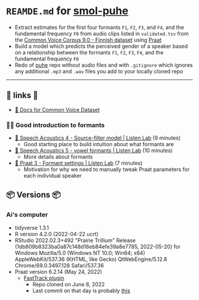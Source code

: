 # `REAMDE.md` for [smol-puhe](https://github.com/Ai-Yukino/smol-puhe)

- Extract estimates for the first four formants `F1`, `F2`, `F3`, and `F4`, and the fundamental frequency `F0` from audio clips listed in `validated.tsv` from the [Common Voice Corpus 9.0 - Finnish dataset](https://commonvoice.mozilla.org/en/datasets) using [Praat](https://www.fon.hum.uva.nl/praat/)
- Build a model which predicts the perceived gender of a speaker based on a relationship between the formants `F1`, `F2`, `F3`, `F4`, and the fundamental frequency `F0`
- Redo of [puhe](https://github.com/Ai-Yukino/puhe) repo without audio files and with `.gitignore` which ignores any additional `.mp3` and `.wav` files you add to your locally cloned repo

---

## 🔗 links 🔗

- [📝 Docs for Common Voice Dataset](https://github.com/common-voice/cv-dataset#readme)

### 🔗🔗 Good introduction to formants

- [🎥 Speech Acoustics 4 - Source-filter model | Listen Lab](https://www.youtube.com/watch?v=wUE6Q8l17qI) (9 minutes)
  - Good starting place to build intuition about what formants are
- [🎥 Speech Acoustics 5 - vowel formants | Listen Lab](https://www.youtube.com/watch?v=glnUFa2fLyE) (10 minutes)
  - More details about formants
- [🎥 Praat 3 - Formant settings | Listen Lab](https://www.youtube.com/watch?v=fsGIecMgTzQ) (7 minutes)
  - Motivation for why we need to manually tweak Praat parameters for each individual speaker

## 📦 Versions 📦

### Ai's computer

- tidyverse 1.3.1
- R version 4.2.0 (2022-04-22 ucrt)
- RStudio 2022.02.3+492 "Prairie Trillium" Release (1db809b8323ba0a87c148d16eb84efe39a8e7785, 2022-05-20) for Windows
  Mozilla/5.0 (Windows NT 10.0; Win64; x64) AppleWebKit/537.36 (KHTML, like Gecko) QtWebEngine/5.12.8 Chrome/69.0.3497.128 Safari/537.36
- Praat version 6.2.14 (May 24, 2022)
  - [FastTrack plugin](https://github.com/santiagobarreda/FastTrack)
    - Repo cloned on June 8, 2022
    - Last commit on that day is probably [this](https://github.com/santiagobarreda/FastTrack/commit/1fa7a8c1263070372aff30fde02b5ed23f0c2839)
